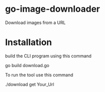 # go-image-downloader
Download images from a URL

# Installation

build the CLI program using this command

go build download.go

To run the tool use this command

./download get Your_Url

